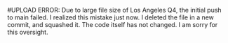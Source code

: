 #UPLOAD ERROR:
Due to large file size of Los Angeles Q4, the initial push to main failed. I realized this mistake just now. I deleted the file in a new commit, and squashed it. The code itself has not changed.
I am sorry for this oversight.
